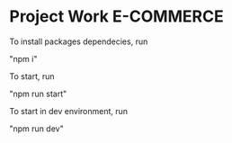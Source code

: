 # Project Work E-COMMERCE

To install packages dependecies, run 

"npm i"

To start, run 

"npm run start"

To start in dev environment, run 

"npm run dev"